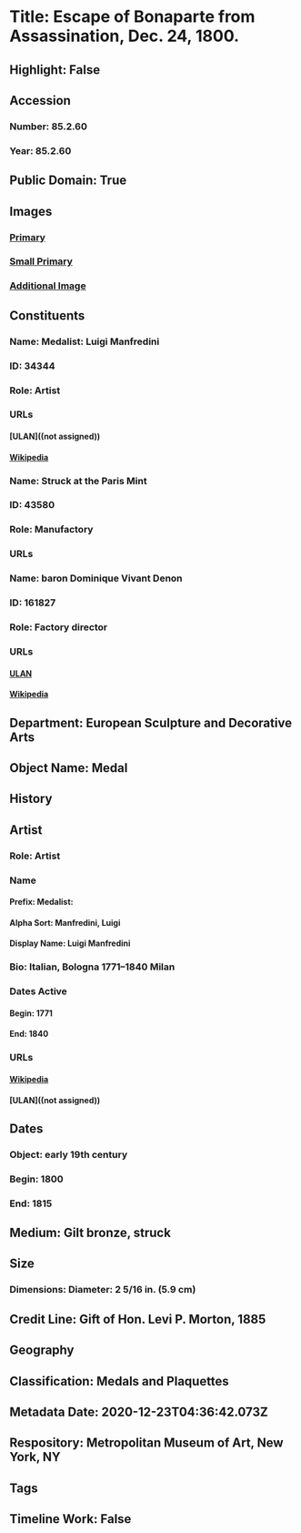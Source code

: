 # Title: Escape of Bonaparte from Assassination, Dec. 24, 1800.
## Highlight: False
## Accession
### Number: 85.2.60
### Year: 85.2.60
## Public Domain: True
## Images
### [Primary](https://images.metmuseum.org/CRDImages/es/original/30703.jpg)
### [Small Primary](https://images.metmuseum.org/CRDImages/es/web-large/30703.jpg)
### [Additional Image](https://images.metmuseum.org/CRDImages/es/original/30702.jpg)
## Constituents
### Name: Medalist: Luigi Manfredini
### ID: 34344
### Role: Artist
### URLs
#### [ULAN]((not assigned))
#### [Wikipedia](https://www.wikidata.org/wiki/Q3839816)
### Name: Struck at the Paris Mint
### ID: 43580
### Role: Manufactory
### URLs
### Name: baron Dominique Vivant Denon
### ID: 161827
### Role: Factory director
### URLs
#### [ULAN](http://vocab.getty.edu/page/ulan/500032492)
#### [Wikipedia](https://www.wikidata.org/wiki/Q468618)
## Department: European Sculpture and Decorative Arts
## Object Name: Medal
## History
## Artist
### Role: Artist
### Name
#### Prefix: Medalist:
#### Alpha Sort: Manfredini, Luigi
#### Display Name: Luigi Manfredini
### Bio: Italian, Bologna 1771–1840 Milan
### Dates Active
#### Begin: 1771
#### End: 1840
### URLs
#### [Wikipedia](https://www.wikidata.org/wiki/Q3839816)
#### [ULAN]((not assigned))
## Dates
### Object: early 19th century
### Begin: 1800
### End: 1815
## Medium: Gilt bronze, struck
## Size
### Dimensions: Diameter: 2 5/16 in. (5.9 cm)
## Credit Line: Gift of Hon. Levi P. Morton, 1885
## Geography
## Classification: Medals and Plaquettes
## Metadata Date: 2020-12-23T04:36:42.073Z
## Respository: Metropolitan Museum of Art, New York, NY
## Tags
## Timeline Work: False